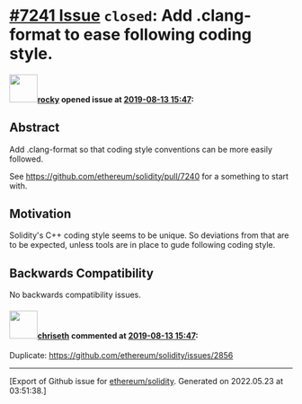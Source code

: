 # [\#7241 Issue](https://github.com/ethereum/solidity/issues/7241) `closed`: Add .clang-format to ease following coding style.

#### <img src="https://avatars.githubusercontent.com/u/8851?v=4" width="50">[rocky](https://github.com/rocky) opened issue at [2019-08-13 15:47](https://github.com/ethereum/solidity/issues/7241):


## Abstract

Add .clang-format so that coding style conventions can be more easily followed.

See https://github.com/ethereum/solidity/pull/7240 for a something to start with.

## Motivation

Solidity's C++ coding style seems to be unique. So deviations from that are to be expected, unless tools are in place to gude following coding style.

## Backwards Compatibility

No backwards compatibility issues. 


#### <img src="https://avatars.githubusercontent.com/u/9073706?v=4" width="50">[chriseth](https://github.com/chriseth) commented at [2019-08-13 15:47](https://github.com/ethereum/solidity/issues/7241#issuecomment-520897571):

Duplicate: https://github.com/ethereum/solidity/issues/2856


-------------------------------------------------------------------------------



[Export of Github issue for [ethereum/solidity](https://github.com/ethereum/solidity). Generated on 2022.05.23 at 03:51:38.]
